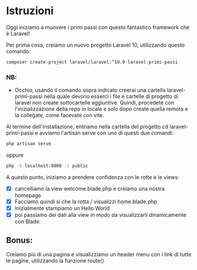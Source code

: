 # Istruzioni
Oggi iniziamo a muovere i primi passi con questo fantastico framework che è Laravel!

Per prima cosa, creiamo un nuovo progetto Laravel 10,  utilizzando questo comando: 
```bash
composer create-project laravel/laravel:^10.0 laravel-primi-passi
```

### NB: 
- Occhio, usando il comando sopra indicato creerai una cartella laravel-primi-passi nella quale devono esserci i file e cartelle di progetto di laravel non create sottocartelle aggiuntive. Quindi, procedete con l'inizializzazione della repo in locale e solo dopo create quella remota e la collegate, come facevate con vite.


Al termine dell'installazione, entriamo nella cartella del progetto cd laravel-primi-passi e avviamo l'artisan serve con uno di questi due comandi: 
```bash
php artisan serve 
```
oppure
```bash
php -S localhost:8000 -t public
```

A questo punto, iniziamo a prendere confidenza con le rotte e le views: 
- [x] cancelliamo la view welcome.blade.php e creiamo una nostra homepage. 
- [x] Facciamo quindi sì che la rotta / visualizzi home.blade.php 
- [x] Inizialmente stampiamo un Hello World
- [x] poi passiamo dei dati alla view in modo da visualizzarli dinamicamente con Blade.

## Bonus:
Creiamo più di una pagina e visualizziamo un header menu con i link di tutte le pagine, utilizzando la funzione route()